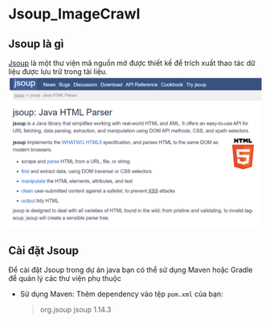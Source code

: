 # Jsoup_ImageCrawl
## Jsoup là gì
[Jsoup](https://jsoup.org/) là một thư viện mã nguồn mở được thiết kế để trích xuất thao tác dữ liệu được lưu trữ trong tài liệu.<br>
![image](https://raw.githubusercontent.com/NguyenSyHung2k3/Jsoup_ImageCrawl/master/assets/Jsoup.png)
## Cài đặt Jsoup 
Để cài đặt Jsoup trong dự án java bạn có thể sử dụng Maven hoặc Gradle để quản lý các thư viện phụ thuộc
- Sử dụng Maven:
  Thêm dependency vào tệp `pom.xml` của bạn:
  > <dependencies>
  >     <dependency>
  >         <groupId>org.jsoup</groupId>
  >         <artifactId>jsoup</artifactId>
  >         <version>1.14.3</version> <!-- Phiên bản mới nhất có thể thay đổi -->
  >     </dependency>
  > </dependencies>
